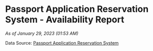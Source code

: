 # Passport Application Reservation System - Availability Report

*As of January 29, 2023 (01:53 AM)*

Data Source: [Passport Application Reservation System](https://eservices.immigration.gov.lk:8443/appointment/pages/reservationApplication.xhtml)